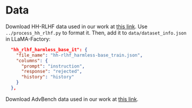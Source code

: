# Data

Download HH-RLHF data used in our work at [this link](https://huggingface.co/datasets/Anthropic/hh-rlhf/blob/main/harmless-base/train.jsonl.gz). Use `../process_hh_rlhf.py` to format it. Then, add it to `data/dataset_info.json` in LLaMA-Factory:

```json
  "hh_rlhf_harmless_base_it": {
    "file_name": "hh-rlhf_harmless-base_train.json",
    "columns": {
      "prompt": "instruction",
      "response": "rejected",
      "history": "history"
    }
  },
```

Download AdvBench data used in our work at [this link](https://github.com/llm-attacks/llm-attacks/blob/main/data/advbench/harmful_behaviors.csv).
